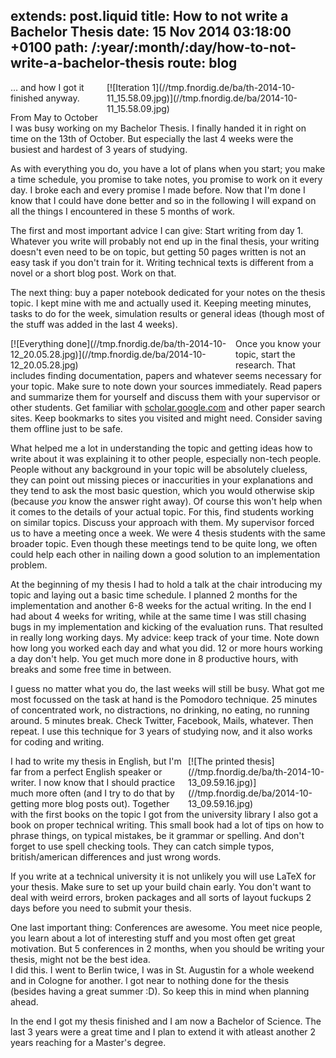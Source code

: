 extends: post.liquid
title: How to not write a Bachelor Thesis
date: 15 Nov 2014 03:18:00 +0100
path: /:year/:month/:day/how-to-not-write-a-bachelor-thesis
route: blog
---

<span style="float:right;margin-left:10px;width:350px;">
[![Iteration 1](//tmp.fnordig.de/ba/th-2014-10-11_15.58.09.jpg)](//tmp.fnordig.de/ba/2014-10-11_15.58.09.jpg)
</span>


… and how I got it finished anyway.

From May to October I was busy working on my Bachelor Thesis.
I finally handed it in right on time on the 13th of October. But especially the last 4 weeks were the busiest and hardest of 3 years of studying.

As with everything you do, you have a lot of plans when you start; you make a time schedule, you promise to take notes, you promise to work on it every day.
I broke each and every promise I made before.
Now that I'm done I know that I could have done better and so in the following I will expand on all the things I encountered in these 5 months of work.

The first and most important advice I can give: Start writing from day 1. Whatever you write will probably not end up in the final thesis, your writing doesn't even need to be on topic, but getting 50 pages written is not an easy task if you don't train for it.
Writing technical texts is different from a novel or a short blog post. Work on that.

The next thing: buy a paper notebook dedicated for your notes on the thesis topic. I kept mine with me and actually used it. Keeping meeting minutes, tasks to do for the week, simulation results or general ideas (though most of the stuff was added in the last 4 weeks).

<span style="float:left;margin-right:10px;width:350px;">
[![Everything done](//tmp.fnordig.de/ba/th-2014-10-12_20.05.28.jpg)](//tmp.fnordig.de/ba/2014-10-12_20.05.28.jpg)
</span>

Once you know your topic, start the research. That includes finding documentation, papers and whatever seems necessary for your topic.
Make sure to note down your sources immediately. Read papers and summarize them for yourself and discuss them with your supervisor or other students.
Get familiar with [scholar.google.com][scholar] and other paper search sites. Keep bookmarks to sites you visited and might need.
Consider saving them offline just to be safe.

What helped me a lot in understanding the topic and getting ideas how to write about it was explaining it to other people, especially non-tech people.
People without any background in your topic will be absolutely clueless, they can point out missing pieces or inaccurities in your explanations
and they tend to ask the most basic question, which you would otherwise skip (because _you_ know the answer right away).
Of course this won't help when it comes to the details of your actual topic. For this, find students working on similar topics. Discuss your approach with them.
My supervisor forced us to have a meeting once a week. We were 4 thesis students with the same broader topic.
Even though these meetings tend to be quite long, we often could help each other in nailing down a good solution to an implementation problem.

At the beginning of my thesis I had to hold a talk at the chair introducing my topic and laying out a basic time schedule.
I planned 2 months for the implementation and another 6-8 weeks for the actual writing. In the end I had about 4 weeks for writing, while at the same time I was still chasing bugs in my implementation and kicking of the evaluation runs.
That resulted in really long working days.
My advice: keep track of your time. Note down how long you worked each day and what you did. 12 or more hours working a day don't help. You get much more done in 8 productive hours, with breaks and some free time in between.

I guess no matter what you do, the last weeks will still be busy. What got me most focussed on the task at hand is the Pomodoro technique. 25 minutes of concentrated work, no distractions, no drinking, no eating, no running around. 5 minutes break. Check Twitter, Facebook, Mails, whatever. Then repeat.
I use this technique for 3 years of studying now, and it also works for coding and writing.

<span style="float:right;margin-left:10px;width:220px;">
[![The printed thesis](//tmp.fnordig.de/ba/th-2014-10-13_09.59.16.jpg)](//tmp.fnordig.de/ba/2014-10-13_09.59.16.jpg)
</span>

I had to write my thesis in English, but I'm far from a perfect English speaker or writer.
I now know that I should practice much more often (and I try to do that by getting more blog posts out).
Together with the first books on the topic I got from the university library I also got a book on proper technical writing.
This small book had a lot of tips on how to phrase things, on typical mistakes, be it grammar or spelling.
And don't forget to use spell checking tools. They can catch simple typos, british/american differences and just wrong words.

If you write at a technical university it is not unlikely you will use LaTeX for your thesis.
Make sure to set up your build chain early. You don't want to deal with weird errors, broken packages and all sorts of layout fuckups 2 days before you need to submit your thesis.

One last important thing: Conferences are awesome. You meet nice people, you learn about a lot of interesting stuff and you most often get great motivation.
But 5 conferences in 2 months, when you should be writing your thesis, might not be the best idea.  
I did this. I went to Berlin twice, I was in St. Augustin for a whole weekend and in Cologne for another. I got near to nothing done for the thesis (besides having a great summer :D).
So keep this in mind when planning ahead.

In the end I got my thesis finished and I am now a Bachelor of Science. The last 3 years were a great time and I plan to extend it with atleast another 2 years reaching for a Master's degree.

[scholar]: http://scholar.google.com
